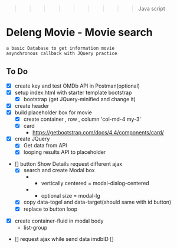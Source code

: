   >>>>>>>>> Java script
# Deleng Movie - Movie search
    a basic Database to get information movie
    asynchronous callback with JQuery practice 

## To Do
* [x] create key and test OMDb API in Postman(optional)
* [x] setup index.html with starter template bootstrap
    * [x] bootstrap (get JQuery-minified and change it)
* [x] create header
* [x] build placeholder box for movie
    * [x] create container , row , column 'col-md-4 my-3'
    * [x] card 
       * https://getbootstrap.com/docs/4.4/components/card/
    
* [x] create JQuery
    * [x] Get data from API
    * [x] looping results API to placeholder
      
* [] button Show Details request different ajax
    * [x] search and create Modal box
        * + vertically centered = modal-dialog-centered
        * + optional size = modal-lg
    * [x] copy data-togel and data-target(should same with id button)
    * [x] replace to button loop
* [x] create container-fluid in modal body
    * list-group
* [] request ajax while send data imdbID 
[]  